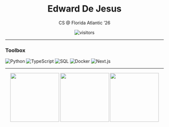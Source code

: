 <!-- prettier-ignore-start -->
<div align="center">

# Edward De Jesus  
CS @ Florida Atlantic ’26

<img src="https://visitor-badge.laobi.icu/badge?page_id=edwarddjss.profile" alt="visitors"/>

</div>

---

### Toolbox
![Python](https://img.shields.io/badge/python-3670A0?style=for-the-badge&logo=python&logoColor=white)
![TypeScript](https://img.shields.io/badge/typescript-3178C6?style=for-the-badge&logo=typescript&logoColor=white)
![SQL](https://img.shields.io/badge/sql-4479A1?style=for-the-badge&logo=postgresql&logoColor=white)
![Docker](https://img.shields.io/badge/docker-2496ED?style=for-the-badge&logo=docker&logoColor=white)
![Next.js](https://img.shields.io/badge/next.js-000000?style=for-the-badge&logo=nextdotjs&logoColor=white)

---

<div align="center">

<img src="https://github-readme-stats.vercel.app/api?username=edwarddjss&show_icons=true&include_all_commits=true&count_private=true&hide_title=true&theme=transparent" height="155"/>
<img src="https://streak-stats.demolab.com?user=edwarddjss&theme=transparent" height="155"/>
<img src="https://github-readme-activity-graph.vercel.app/api?username=edwarddjss&bg_color=transparent&color=58a6ff&line=58a6ff&point=77befe&area=true&hide_border=true" height="155"/>

</div>
<!-- prettier-ignore-end -->
